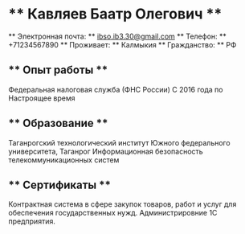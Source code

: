 # ** Кавляев Баатр Олегович ** 
** Электронная почта: ** ibso.ib3.30@gmail.com
** Телефон: ** +71234567890
** Проживает: ** Калмыкия
** Гражданство: ** РФ

## ** Опыт работы ** 
Федеральная налоговая служба (ФНС России)
С 2016 года по Настроящее время

## ** Образование ** 
Таганрогский технологический институт Южного федерального университета, Таганрог
Информационная безопасность телекоммуникационных систем

## ** Сертификаты ** 
Контрактная система в сфере закупок товаров, работ и услуг для обеспечения государственных нужд.
Администрировние 1С предприятия.


